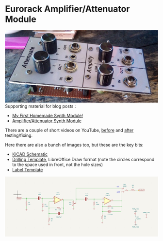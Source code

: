 # Eurorack Amplifier/Attenuator Module

![Finished module](https://github.com/danja/aa-module/blob/main/images/module-finished-1024x483.jpeg)
Supporting material for blog posts :

* [My First Homemade Synth Module!](https://hyperdata.it/blog/2022/05/06/my-first-synth-module/)
* [Amplifier/Attenuator Synth Module](https://hyperdata.it/blog/2022/05/13/amplifier-attenuator-synth-module/)

There are a couple of short videos on YouTube, [before](https://www.youtube.com/shorts/86sI9KHUUBI) and [after](https://www.youtube.com/shorts/o6yPS3TupGg) testing/fixing.

Here there are also a bunch of images too, but these are the key bits:

* [KiCAD Schematic](https://github.com/danja/aa-module/blob/main/kicad/euro-sig-amp.kicad_sch)
* [Drilling Template](https://github.com/danja/aa-module/blob/main/draw/panel-drilling.odg), LibreOffice Draw format (note the circles correspond to the space used in front, not the hole sizes)
* [Label Template](https://github.com/danja/aa-module/blob/main/draw/panel-labels.odg)

![Schematic](https://github.com/danja/aa-module/blob/main/images/amp-v1.png)


